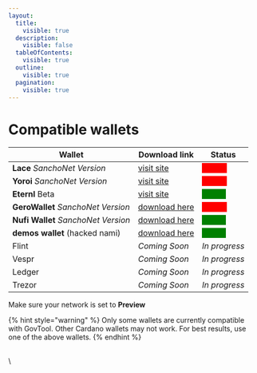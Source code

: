 ```yaml
---
layout:
  title:
    visible: true
  description:
    visible: false
  tableOfContents:
    visible: true
  outline:
    visible: true
  pagination:
    visible: true
---
```


# Compatible wallets

| Wallet                              | Download link                                                                                                                    | Status                                                          |
| ----------------------------------- | -------------------------------------------------------------------------------------------------------------------------------- | --------------------------------------------------------------- |
| **Lace** _SanchoNet Version_        | [visit site](https://chromewebstore.google.com/detail/lace-sanchonet/djcdfchkaijggdjokfomholkalbffgil?hl=en)                     | <mark style="color:red;background-color:red;">Offline</mark>    |
| **Yoroi** _SanchoNet Version_       | [visit site](https://chrome.google.com/webstore/detail/yoroi-nightly/poonlenmfdfbjfeeballhiibknlknepo/related)                   | <mark style="color:red;background-color:red;">Offline</mark>    |
| **Eternl** Beta                     | [visit site](https://chromewebstore.google.com/detail/eternl-beta/aafgiaaomjbkmgainbdgjpcndnodkajp)                              | <mark style="color:green;background-color:green;">Online</mark> |
| **GeroWallet** _SanchoNet Version_  | [download here](https://79567a3d-9c2c-4d1d-a809-b303caa25d91.usrfiles.com/archives/79567a\_a336a5e962024aae82c81ce2de1b56cb.zip) | <mark style="color:red;background-color:red;">Offline</mark>    |
| **Nufi Wallet** _SanchoNet Version_ | [download here](https://assets.nu.fi/extension/sanchonet/nufi-cwe-sanchonet-latest.zip)                                          | <mark style="color:green;background-color:green;">Online</mark> |
| **demos wallet** (hacked nami)      | [download here](https://drive.google.com/file/d/18-z4nILDZVmg7SL9GIebfwo8ZZM-qgAS/view?usp=sharing)                              | <mark style="color:green;background-color:green;">Online</mark> |
| Flint                               | _Coming Soon_                                                                                                                    | _In progress_                                                   |
| Vespr                               | _Coming Soon_                                                                                                                    | _In progress_                                                   |
| Ledger                              | _Coming Soon_                                                                                                                    | _In progress_                                                   |
| Trezor                              | _Coming Soon_                                                                                                                    | _In progress_                                                   |

Make sure your network is set to **Preview**

{% hint style="warning" %}
Only some wallets are currently compatible with GovTool. Other Cardano wallets may not work. For best results, use one of the above wallets.
{% endhint %}

[\
](https://docs.sanchogov.tools/how-to-use-govtool/getting-started)\

